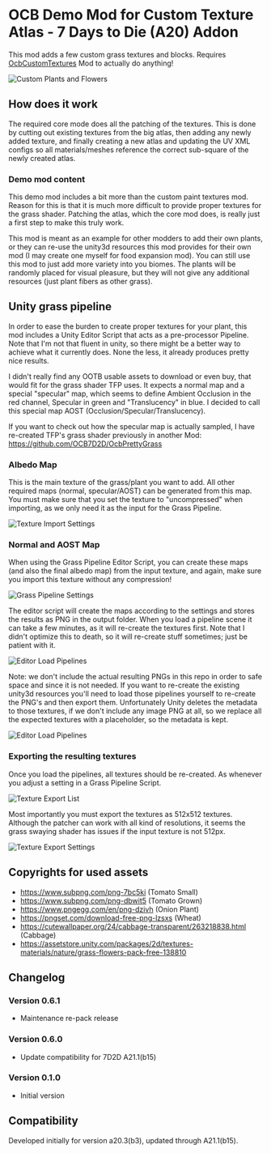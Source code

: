 # OCB Demo Mod for Custom Texture Atlas  - 7 Days to Die (A20) Addon

This mod adds a few custom grass textures and blocks.
Requires [OcbCustomTextures][1] Mod to actually do anything!

![Custom Plants and Flowers](Screens/ingame-flowers.jpg)

## How does it work

The required core mode does all the patching of the textures. This
is done by cutting out existing textures from the big atlas, then
adding any newly added texture, and finally creating a new atlas
and updating the UV XML configs so all materials/meshes reference
the correct sub-square of the newly created atlas.

### Demo mod content

This demo mod includes a bit more than the custom paint textures mod.
Reason for this is that it is much more difficult to provide proper
textures for the grass shader. Patching the atlas, which the core mod
does, is really just a first step to make this truly work.

This mod is meant as an example for other modders to add their own
plants, or they can re-use the unity3d resources this mod provides
for their own mod (I may create one myself for food expansion mod).
You can still use this mod to just add more variety into you biomes.
The plants will be randomly placed for visual pleasure, but they will
not give any additional resources (just plant fibers as other grass).

## Unity grass pipeline

In order to ease the burden to create proper textures for your plant,
this mod includes a Unity Editor Script that acts as a pre-processor
Pipeline. Note that I'm not that fluent in unity, so there might be a
better way to achieve what it currently does. None the less, it already
produces pretty nice results.

I didn't really find any OOTB usable assets to download or even buy, that
would fit for the grass shader TFP uses. It expects a normal map and a
special "specular" map, which seems to define Ambient Occlusion in the
red channel, Specular in green and "Translucency" in blue. I decided
to call this special map AOST (Occlusion/Specular/Translucency).

If you want to check out how the specular map is actually sampled,
I have re-created TFP's grass shader previously in another Mod:
https://github.com/OCB7D2D/OcbPrettyGrass

### Albedo Map

This is the main texture of the grass/plant you want to add. All other
required maps (normal, specular/AOST) can be generated from this map.
You must make sure that you set the texture to "uncompressed" when
importing, as we only need it as the input for the Grass Pipeline.

![Texture Import Settings](Screens/editor-texture-import.png)

### Normal and AOST Map

When using the Grass Pipeline Editor Script, you can create these
maps (and also the final albedo map) from the input texture, and
again, make sure you import this texture without any compression!

![Grass Pipeline Settings](Screens/editor-pipelines-settings.png)

The editor script will create the maps according to the settings
and stores the results as PNG in the output folder. When you load
a pipeline scene it can take a few minutes, as it will re-create
the textures first. Note that I didn't optimize this to death, so
it will re-create stuff sometimes; just be patient with it.

![Editor Load Pipelines](Screens/editor-load-pipelines.png)

Note: we don't include the actual resulting PNGs in this repo
in order to safe space and since it is not needed. If you want
to re-create the existing unity3d resources you'll need to load
those pipelines yourself to re-create the PNG's and then export
them. Unfortunately Unity deletes the metadata to those textures,
if we don't include any image PNG at all, so we replace all the
expected textures with a placeholder, so the metadata is kept.

![Editor Load Pipelines](Screens/editor-pipeline-plants.png)

### Exporting the resulting textures

Once you load the pipelines, all textures should be re-created.
As whenever you adjust a setting in a Grass Pipeline Script.

![Texture Export List](Screens/editor-flower-textures.png)

Most importantly you must export the textures as 512x512 textures.
Although the patcher can work with all kind of resolutions, it seems
the grass swaying shader has issues if the input texture is not 512px.

![Texture Export Settings](Screens/editor-settings-export.png)

## Copyrights for used assets

- https://www.subpng.com/png-7bc5ki (Tomato Small)
- https://www.subpng.com/png-dbwit5 (Tomato Grown)
- https://www.pngegg.com/en/png-dzivh (Onion Plant)
- https://pngset.com/download-free-png-lzsxs (Wheat)
- https://cutewallpaper.org/24/cabbage-transparent/263218838.html (Cabbage)
- https://assetstore.unity.com/packages/2d/textures-materials/nature/grass-flowers-pack-free-138810

## Changelog

### Version 0.6.1

- Maintenance re-pack release

### Version 0.6.0

- Update compatibility for 7D2D A21.1(b15)

### Version 0.1.0

- Initial version

## Compatibility

Developed initially for version a20.3(b3), updated through A21.1(b15).

[1]: https://github.com/OCB7D2D/OcbCustomTextures
